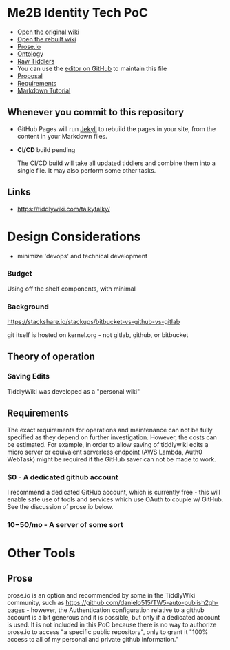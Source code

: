 # Me2B Identity Tech PoC

  - [Open the original wiki](./wiki.html)
  - [Open the rebuilt wiki](./wiki2.html)
  - [Prose.io](https://prose.io/#me2b-poc/me2b-poc/tree/master/test/tiddlers)
  - [Ontology](./ontology.html)
  - [Raw Tiddlers](https://github.com/korsimoro/me2b-poc/tree/master/test/tiddlers)
  - You can use the [editor on GitHub](https://github.com/me2b-poc/me2b-poc/edit/master/README.md) to maintain this file
  - [Proposal](./proposal.html)
  - [Requirements](./requirements.html)
  - [Markdown Tutorial](./markdown.html)

## Whenever you commit to this repository

- GitHub Pages will run [Jekyll](https://jekyllrb.com/) to rebuild the pages
  in your site, from the content in your Markdown files.
- **CI/CD** build pending

  The CI/CD build will take all updated tiddlers and combine them into a single
  file.  It may also perform some other tasks.

## Links

- https://tiddlywiki.com/talkytalky/



# Design Considerations

- minimize 'devops' and technical development

### Budget

Using off the shelf components, with minimal


### Background

https://stackshare.io/stackups/bitbucket-vs-github-vs-gitlab

git itself is hosted on kernel.org - not gitlab, github, or bitbucket

## Theory of operation

### Saving Edits

TiddlyWiki was developed as a "personal wiki"


## Requirements

The exact requirements for operations and maintenance can not be fully
specified as they depend on further investigation.  However, the costs
can be estimated.  For example, in order to allow saving of tiddlywiki
edits a micro server or equivalent serverless endpoint
(AWS Lambda, Auth0 WebTask) might be required if the GitHub saver can
not be made to work.


### $0 - A dedicated github account

I recommend a dedicated GitHub account, which is currently free - this will
enable safe use of tools and services which use OAuth to couple w/ GitHub.
See the discussion of prose.io below.

### $10-$50/mo - A server of some sort




# Other Tools

## Prose
prose.io is an option and recommended by some in the TiddlyWiki community,
such as https://github.com/danielo515/TW5-auto-publish2gh-pages - however,
the Authentication configuration relative to a github account is a bit
generous and it is possible, but only if a dedicated account is used.  It is
not included in this PoC because there is no way to authorize prose.io to
access "a specific public repository", only to grant it "100% access to all
of my personal and private github information."


